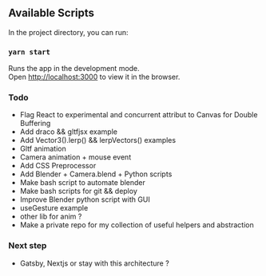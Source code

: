 ## Available Scripts

In the project directory, you can run:

### `yarn start`

Runs the app in the development mode.<br />
Open [http://localhost:3000](http://localhost:3000) to view it in the browser.

### Todo

- Flag React to experimental and concurrent attribut to Canvas for Double Buffering
- Add draco && gltfjsx example
- Add Vector3().lerp() && lerpVectors() examples
- Gltf animation
- Camera animation + mouse event
- Add CSS Preprocessor
- Add Blender + Camera.blend + Python scripts
- Make bash script to automate blender
- Make bash scripts for git && deploy
- Improve Blender python script with GUI
- useGesture example
- other lib for anim ?
- Make a private repo for my collection of useful helpers and abstraction

### Next step
- Gatsby, Nextjs or stay with this architecture ? 
